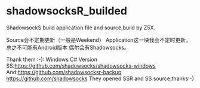 # shadowsocksR_builded
ShadowsockS build application file and source,build by Z5X.

Source会不定期更新（一般是Weekend）
Application这一块我会不定时更新，总之不可能有Android版本
偶尔会有Shadowsocks。

Thank them :-):
Windows C# Version SS:https://github.com/shadowsocks/shadowsocks-windows
And:https://github.com/shadowsocksr-backup https://github.com/shadowsocks
They opened SSR and SS source,thanks:-)

